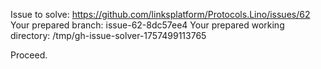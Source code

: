Issue to solve: https://github.com/linksplatform/Protocols.Lino/issues/62
Your prepared branch: issue-62-8dc57ee4
Your prepared working directory: /tmp/gh-issue-solver-1757499113765

Proceed.